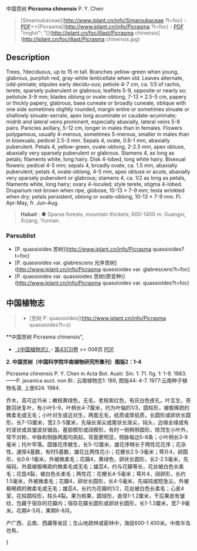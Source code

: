 中国苦树 **Picrasma chinensis** P. Y. Chen

> [Simaroubaceae](http://www.iplant.cn/info/Simaroubaceae ?t=foc) - [PDF](http://iplant.cn/foc/pdf/Simaroubaceae.pdf)>>[Picrasma](http://www.iplant.cn/info/Picrasma ?t=foc) - [PDF](http://www.iplant.cn/foc/pdf/Picrasma.pdf)
  "imgtxt": "[](http://iplant.cn/foc/illast/Picrasma chinensis](http://iplant.cn/foc/illast/Picrasma chinensis.jpg)

## Description

Trees, ?deciduous, up to 15 m tall. Branches yellow-green when young, glabrous, purplish red, gray-white lenticellate when old. Leaves alternate, odd-pinnate; stipules early decidu-ous; petiole 4-7 cm, ca. 1/3 of rachis, terete, sparsely puberulent or glabrous; leaflets 5-9, opposite or nearly so; petiolule 3-9 mm; blades oblong or ovate-oblong, 7-13 × 2.5-5 cm, papery or thickly papery, glabrous, base cuneate or broadly cuneate, oblique with one side sometimes slightly rounded, margin entire or sometimes sinuate or shallowly sinuate-serrate, apex long acuminate or caudate-acuminate; midrib and lateral veins prominent, especially abaxially, lateral veins 5-8 pairs. Panicles axillary, 5-12 cm, longer in males than in females. Flowers polygamous, usually 4-merous, sometimes 5-merous, smaller in males than in bisexuals; pedicel 2.5-3 mm. Sepals 4, ovate, 0.6-1 mm, abaxially puberulent. Petals 4, yellow-green, ovate-oblong, 2-2.5 mm, apex obtuse, abaxially very sparsely puberulent or glabrous. Stamens 4, as long as petals; filaments white, long hairy. Disk 4-lobed, long white hairy. Bisexual flowers: pedicel 4-5 mm; sepals 4, broadly ovate, ca. 1.5 mm, abaxially puberulent; petals 4, ovate-oblong, 4-5 mm, apex obtuse or acute, abaxially very sparsely puberulent or glabrous; stamens 4, ca. 1/2 as long as petals, filaments white, long hairy; ovary 4-loculed; style terete, stigma 4-lobed. Druparium red-brown when ripe, globose, 10-13 × 7-9 mm; testa wrinkled when dry; petals persistent, oblong or ovate-oblong, 10-13 × 7-9 mm. Fl. Apr-May, fr. Jun-Aug.

> **Habait** : 
>● Sparse forests, mountain thickets; 600-1400 m. Guangxi, Xizang, Yunnan.

### Parsublist

* [P.  quassioides  苦树](http://www.iplant.cn/info/Picrasma quassioides?t=foc)
* [P.  quassioides var. glabrescens  光序苦树](http://www.iplant.cn/info/Picrasma quassioides var. glabrescens?t=foc)
* [P.  quassioides var. quassioides  苦树(原变种)](http://www.iplant.cn/info/Picrasma quassioides var. quassioides?t=foc)

## 中国植物志

> * [苦树  P.  quassioides](http://www.iplant.cn/info/Picrasma quassioides?t=z)

**中国苦树 Picrasma chinensis",

* [《中国植物志》](http://www.iplant.cn/frps)- [第43(3)卷](http://www.iplant.cn/frps/vol/43(3)) >> 008页 [PDF](http://www.iplant.cn/frps/pdf/43(3)/008b.PDF)

**2. 中国苦树（中国科学院华南植物研究所集刊）图版2：1-4**

Picrasma chinensis P. Y. Chen in Acta Bot. Austr. Sin. 1: 71. fig. 1: 1-9. 1983.——P. javanica auct. non Bl.: 云南植物志1: 189, 图版44: 4-7. 1977:云南种子植物名录, 上册824. 1984.

乔木，高可达15米；嫩枝黄绿色，无毛，老枝紫红色，有灰白色皮孔。叶互生，奇数羽状复叶，有小叶5-9，叶柄长4-7厘米，约为叶轴的1/3，圆柱形，被极稀疏的微柔毛或无毛；小叶对生或近对生，两面无毛，纸质或厚纸质，长圆形或卵状长圆形，长7-13厘米，宽2.5-5厘米，先端长渐尖或尾状长渐尖，钝头，边缘全缘或有时波状或具皱波状锯齿，基部楔形或阔楔形，有时一侧稍带圆形，除顶生小叶外，常不对称，中脉和侧脉两面均突起，背面更明显，侧脉每边5-8条；小叶柄长3-9毫米；托叶早落。圆锥花序腋生，长5-12厘米，雄花序稍长于两性花花序；花杂性，通常4基数，有时5基数，雄花比两性花小；花梗长2.5-3毫米；萼片4，卵圆形，长0.6-1毫米，外被微柔毛；花瓣4，黄绿色，卵状长圆形，长2-2.5毫米，先端钝，外面被极稀疏的微柔毛或无毛；雄蕊4，约与花瓣等长，花丝被白色长柔毛；花盘4裂，被白色长柔毛；两性花：花梗长4-5毫米；萼片4，阔卵形，长约1.5毫米，外被微柔毛；花瓣4，卵状长圆形，长4-5毫米，先端钝或短急尖，外被极稀疏的微柔毛或无毛；雄蕊4，长约为花瓣的1/2，花丝被白色长柔毛；心皮4室，花柱圆柱形，柱头4裂。果为核果，圆球形，直径1-1.2厘米，干后果皮有皱纹，包藏于宿存的花瓣内；宿存花瓣长圆形或卵状长圆形，长1-1.3厘米，宽7-9毫米。花期4-5月，果期6-8月。

产广西、云南、西藏等省区；生山地疏林或密林中，海拔600-1 400米。中南半岛也有。

}